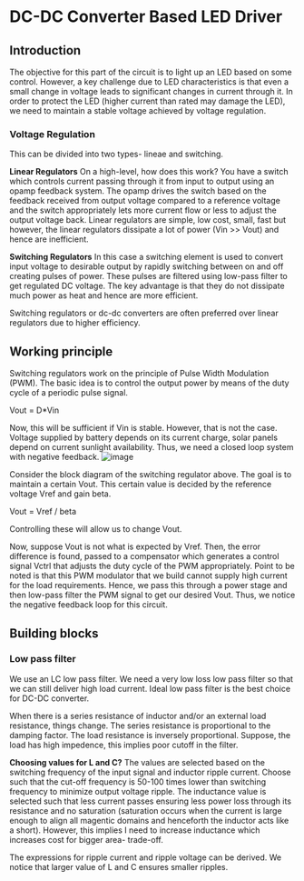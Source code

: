 # DC-DC Converter Based LED Driver

## Introduction
The objective for this part of the circuit is to light up an LED based on some control. However, a key challenge due to LED characteristics is that even a small change in voltage leads to significant changes in current through it. In order to protect the LED (higher current than rated may damage the LED), we need to maintain a stable voltage achieved by voltage regulation.

### Voltage Regulation
This can be divided into two types- lineae and switching. 

**Linear Regulators**
On a high-level, how does this work? You have a switch which controls current passing through it from input to output using an opamp feedback system. The opamp drives the switch based on the feedback received from output voltage compared to a reference voltage and the switch appropriately lets more current flow or less to adjust the output voltage back. Linear regulators are simple, low cost, small, fast but however, the linear regulators dissipate a lot of power (Vin >> Vout) and hence are inefficient.

**Switching Regulators**
In this case a switching element is used to convert input voltage to desirable output by rapidly switching between on and off creating pulses of power. These pulses are filtered using low-pass filter to get regulated DC voltage. The key advantage is that they do not dissipate much power as heat and hence are more efficient.

Switching regulators or dc-dc converters are often preferred over linear regulators due to higher efficiency.

## Working principle
Switching regulators work on the principle of Pulse Width Modulation (PWM). The basic idea is to control the output power by means of the duty cycle of a periodic pulse signal.

Vout = D*Vin

Now, this will be sufficient if Vin is stable. However, that is not the case. Voltage supplied by battery depends on its current charge, solar panels depend on current sunlight availability. Thus, we need a closed loop system with negative feedback.
![image](https://github.com/user-attachments/assets/00d92965-76c2-4575-9b25-d12f46a87318)

Consider the block diagram of the switching regulator above. The goal is to maintain a certain Vout. This certain value is decided by the reference voltage Vref and gain beta.

Vout = Vref / beta

Controlling these will allow us to change Vout.

Now, suppose Vout is not what is expected by Vref. Then, the error difference is found, passed to a compensator which generates a control signal Vctrl that adjusts the duty cycle of the PWM appropriately. Point to be noted is that this PWM modulator that we build cannot supply high current for the load requirements. Hence, we pass this through a power stage and then low-pass filter the PWM signal to get our desired Vout. Thus, we notice the negative feedback loop for this circuit.

## Building blocks

### Low pass filter
We use an LC low pass filter. We need a very low loss low pass filter so that we can still deliver high load current. Ideal low pass filter is the best choice for DC-DC converter.

When there is a series resistance of inductor and/or an external load resistance, things change.
The series resistance is proportional to the damping factor. The load resistance is inversely proportional. Suppose, the load has high impedence, this implies poor cutoff in the filter.

**Choosing values for L and C?**
The values are selected based on the switching frequency of the input signal and inductor ripple current. Choose such that the cut-off frequency is 50-100 times lower than switching frequency to minimize output voltage ripple. The inductance value is selected such that less current passes ensuring less power loss through its resistance and no saturation (saturation occurs when the current is large enough to align all magentic domains and henceforth the inductor acts like a short). However, this implies I need to increase inductance which increases cost for bigger area- trade-off.

The expressions for ripple current and ripple voltage can be derived. We notice that larger value of L and C ensures smaller ripples.


